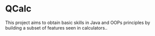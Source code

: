 # QCalc
This project aims to obtain basic skills in Java and OOPs principles by building a subset of features seen in calculators..  
